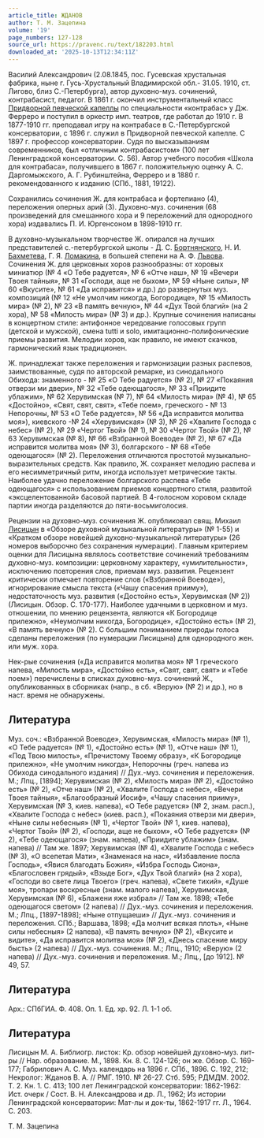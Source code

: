 ```yaml
---
article_title: ЖДАНОВ
author: Т. М. Зацепина
volume: '19'
page_numbers: 127-128
source_url: https://pravenc.ru/text/182203.html
downloaded_at: '2025-10-13T12:34:11Z'
---
```


Василий Александрович (2.08.1845, пос. Гусевская хрустальная фабрика, ныне г. Гусь-Хрустальный Владимирской обл.- 31.05. 1910, ст. Лигово, близ С.-Петербурга), автор духовно-муз. сочинений, контрабасист, педагог. В 1861 г. окончил инструментальный класс [Придворной певческой капеллы](<https://pravenc.ru/text/Придворная певческая капелла.html>) по специальности «контрабас» у Дж. Ферреро и поступил в оркестр имп. театров, где работал до 1910 г. В 1877-1910 гг. преподавал игру на контрабасе в С.-Петербургской консерватории, с 1896 г. служил в Придворной певческой капелле. С 1897 г. профессор консерватории. Судя по высказываниям современников, был «отличным контрабасистом» (100 лет Ленинградской консерватории. С. 56). Автор учебного пособия «Школа для контрабаса», получившего в 1867 г. положительную оценку А. С. Даргомыжского, А. Г. Рубинштейна, Ферреро и в 1880 г. рекомендованного к изданию (СПб., 1881, 19122).

Сохранились сочинения Ж. для контрабаса и фортепиано (4), переложения оперных арий (3). Духовно-муз. сочинения (68 произведений для смешанного хора и 9 переложений для однородного хора) издавались П. И. Юргенсоном в 1898-1910 гг.

В духовно-музыкальном творчестве Ж. опирался на лучших представителей с.-петербургской школы - Д. С. [Бортнянского](https://pravenc.ru/text/Бортнянский.html), Н. И. [Бахметева](https://pravenc.ru/text/Бахметева.html), Г. Я. [Ломакина](https://pravenc.ru/text/Ломакина.html), в большей степени на А. Ф. [Львова](https://pravenc.ru/text/Львов.html). Сочинения Ж. для церковных хоров разнообразны: от хоровых миниатюр (№ 4 «О Тебе радуется», № 6 «Отче наш», № 19 «Вечери Твоея тайныя», № 31 «Господи, аще не быхом», № 59 «Ныне силы», № 60 «Вкусите», № 61 «Да исправится» и др.) до развернутых муз. композиций (№ 12 «Не умолчим никогда, Богородице», № 15 «Милость мира» (№ 2), № 23 «В память вечную», № 44 «Дух Твой благий» (на 2 хора), № 58 «Милость мира» (№ 3) и др.). Крупные сочинения написаны в концертном стиле: антифонное чередование голосовых групп (детской и мужской), смена tutti и solo, имитационно-полифонические приемы развития. Мелодии хоров, как правило, не имеют скачков, гармонический язык традиционен.

Ж. принадлежат также переложения и гармонизации разных распевов, заимствованные, судя по авторской ремарке, из синодального Обихода: знаменного - № 25 «О Тебе радуется» (№ 2), № 27 «Покаяния отверзи ми двери», № 32 «Тебе одеющагося», № 33 «Приидите ублажим», № 62 Херувимская (№ 7), № 64 «Милость мира» (№ 4), № 65 «Достойно», «Свят, свят, свят», «Тебе поем», греческого - № 13 Непорочны, № 53 «О Тебе радуется», № 56 «Да исправится молитва моя»), киевского -№ 24 «Херувимская» (№ 3), № 26 «Хвалите Господа с небес» (№ 2), № 29 «Чертог Твой» (№ 1), № 30 «Чертог Твой» (№ 2), № 63 Херувимская (№ 8), № 66 «Взбранной Воеводе» (№ 2), № 67 «Да исправится молитва моя» (№ 3), болгарского - № 68 «Тебе одеющагося» (№ 2). Переложения отличаются простотой музыкально-выразительных средств. Как правило, Ж. сохраняет мелодию распева и его несимметричный ритм, иногда использует метрические такты. Наиболее удачно переложение болгарского распева «Тебе одеющагося» с использованием приемов концертного стиля, развитой «эксцелентованной» басовой партией. В 4-голосном хоровом складе партии иногда разделяются до пяти-восьмиголосия.

Рецензии на духовно-муз. сочинения Ж. опубликовал свящ. Михаил [Лисицын](https://pravenc.ru/text/Лисицын.html) в «Обзоре духовной музыкальной литературы» (№ 1-55) и «Кратком обзоре новейшей духовно-музыкальной литературы» (26 номеров выборочно без сохранения нумерации). Главным критерием оценки для Лисицына являлось соответствие сочинений требованиям духовно-муз. композиции: церковному характеру, «умилительности», исключению повторения слов, приемам муз. развития. Рецензент критически отмечает повторение слов («Взбранной Воеводе»), игнорирование смысла текста («Чашу спасения прииму»), недостаточность муз. развития («Достойно есть», Херувимская (№ 2)) (Лисицын. Обзор. С. 170-177). Наиболее удачными в церковном и муз. отношении, по мнению рецензента, являются «К Богородице прилежно», «Неумолчим никогда, Богородице», «Достойно есть» (№ 2), «В память вечную» (№ 2). С большим пониманием природы голоса сделаны переложения (по нумерации Лисицына) для однородного жен. или муж. хора.

Нек-рые сочинения («Да исправится молитва моя» № 1 греческого напева, «Милость мира», «Достойно есть», «Свят, свят, свят» и «Тебе поем») перечислены в списках духовно-муз. сочинений Ж., опубликованных в сборниках (напр., в сб. «Верую» (№ 2) и др.), но в наст. время не обнаружены.

## Литература

Муз. соч.: «Взбранной Воеводе», Херувимская, «Милость мира» (№ 1), «О Тебе радуется» (№ 1), «Достойно есть» (№ 1), «Отче наш» (№ 1), «Под Твою милость», «Пречистому Твоему образу», «К Богородице прилежно», «Не умолчим никогда», Непорочны (греч. напева из Обихода синодального издания) // Дух.-муз. сочинения и переложения. М.; Лпц., [1894]; Херувимская (№ 2), «Милость мира» (№ 2), «Достойно есть» (№ 2), «Отче наш» (№ 2), «Хвалите Господа с небес», «Вечери Твоея тайныя», «Благообразный Иосиф», «Чашу спасения прииму», Херувимская (№ 3, киев. напева), «О Тебе радуется» (№ 2, знам. расп.), «Хвалите Господа с небес» (киев. расп.), «Покаяния отверзи ми двери», «Ныне силы небесныя» (№ 1), «Чертог Твой» (№ 1, киев. напева), «Чертог Твой» (№ 2), «Господи, аще не быхом», «О Тебе радуется» (№ 2), «Тебе одеющагося» (знам. напева), «Приидите ублажим» (знам. напева) // Там же. 1897; Херувимская (№ 4), «Хвалите Господа с небес» (№ 3), «О всепетая Мати», «Знаменася на нас», «Избавление посла Господь», «Явися благодать Божия», «Избра Господь Сиона», «Благословен грядый», «Взыде Бог», «Дух Твой благий» (на 2 хора), «Господи во свете лица Твоего» (греч. напева), «Свете тихий», «Душе моя», тропари воскресные (знам. малого напева), Херувимская, Херувимская (№ 6), «Блажени яже избрал» // Там же. 1898; «Тебе одеющагося светом» (2 напева) // Дух.-муз. сочинения и переложения. М.; Лпц., [1897-1898]; «Ныне отпущаеши» // Дух.-муз. сочинения и переложения. СПб.; Варшава, 1898; «Да молчит всякая плоть», «Ныне силы небесныя» (2 напева), «В память вечную» (№ 2), «Вкусите и видите», «Да исправится молитва моя» (№ 2), «Днесь спасение миру бысть» (2 напева) // Дух.-муз. сочинения. М.; Лпц., 1910; «Верую» (2 напева) // Дух.-муз. сочинения и переложения. М.; Лпц., [до 1912]. № 49, 57.

## Литература

Арх.: СПбГИА. Ф. 408. Оп. 1. Ед. хр. 92. Л. 1-1 об.

## Литература

Лисицын М. А. Библиогр. листок: Кр. обзор новейшей духовно-муз. лит-ры // Нар. образование. М., 1898. Кн. 8. С. 124-126; он же. Обзор. С. 169-177; Габрилович А. С. Муз. календарь на 1896 г. СПб., 1896. С. 192, 212; Некролог: Жданов В. А. // РМГ. 1910. № 26-27. Стб. 595; РДМДМ. 2002. Т. 2. Кн. 1. С. 413; 100 лет Ленинградской консерватории: 1862-1962: Ист. очерк / Сост. В. Н. Александрова и др. Л., 1962; Из истории Ленинградской консерватории: Мат-лы и док-ты, 1862-1917 гг. Л., 1964. С. 203.

Т. М. Зацепина
